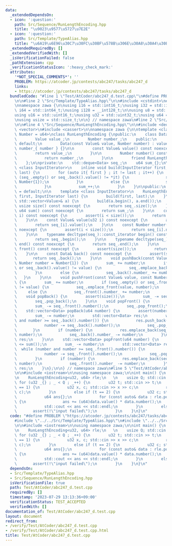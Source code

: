 ```yaml
---
data:
  _extendedDependsOn:
  - icon: ':question:'
    path: Src/Sequence/RunLengthEncoding.hpp
    title: "\u9023\u9577\u5727\u7E2E"
  - icon: ':question:'
    path: Src/Template/TypeAlias.hpp
    title: "\u6A19\u6E96\u30C7\u30FC\u30BF\u578B\u306E\u30A8\u30A4\u30EA\u30A2\u30B9"
  _extendedRequiredBy: []
  _extendedVerifiedWith: []
  _isVerificationFailed: false
  _pathExtension: cpp
  _verificationStatusIcon: ':heavy_check_mark:'
  attributes:
    '*NOT_SPECIAL_COMMENTS*': ''
    PROBLEM: https://atcoder.jp/contests/abc247/tasks/abc247_d
    links:
    - https://atcoder.jp/contests/abc247/tasks/abc247_d
  bundledCode: "#line 1 \"Test/AtCoder/abc247_d.test.cpp\"\n#define PROBLEM \"https://atcoder.jp/contests/abc247/tasks/abc247_d\"\
    \n\n#line 2 \"Src/Template/TypeAlias.hpp\"\n\n#include <cstdint>\n#include <cstddef>\n\
    \nnamespace zawa {\n\nusing i16 = std::int16_t;\nusing i32 = std::int32_t;\nusing\
    \ i64 = std::int64_t;\nusing i128 = __int128_t;\n\nusing u8 = std::uint8_t;\n\
    using u16 = std::uint16_t;\nusing u32 = std::uint32_t;\nusing u64 = std::uint64_t;\n\
    \nusing usize = std::size_t;\n\n} // namespace zawa\n#line 2 \"Src/Sequence/RunLengthEncoding.hpp\"\
    \n\n#line 4 \"Src/Sequence/RunLengthEncoding.hpp\"\n\n#include <deque>\n#include\
    \ <vector>\n#include <cassert>\n\nnamespace zawa {\n\ntemplate <class Value, class\
    \ Number = u64>\nclass RunLengthEncoding {\npublic:\n    class Data {\n    private:\n\
    \        Value value_;\n        Number number_;\n    public:\n        Data() =\
    \ default;\n        Data(const Value& value, Number number) : value_{ value },\
    \ number_{ number } {}\n\n        const Value& value() const noexcept {\n    \
    \        return value_;\n        }\n\n        Number number() const noexcept {\n\
    \            return number_;\n        }\n\n        friend RunLengthEncoding;\n\
    \    };\n\nprivate:\n    std::deque<Data> seq_;\n    u64 sum_{};\n\n    template\
    \ <class InputIterator>\n    inline void build(InputIterator first, InputIterator\
    \ last) {\n        for (auto it{ first } ; it != last ; it++) {\n            if\
    \ (seq_.empty() or seq_.back().value() != *it) {\n                seq_.emplace_back(*it,\
    \ Number{1});\n            }\n            else {\n                seq_.back().number_++;\n\
    \            }\n            sum_++;\n        }\n    }\n\npublic:\n    RunLengthEncoding()\
    \ = default;\n\n    template <class InputIterator>\n    RunLengthEncoding(InputIterator\
    \ first, InputIterator last) {\n        build(first, last);\n    }\n\n    RunLengthEncoding(const\
    \ std::vector<Value>& a) {\n        build(a.begin(), a.end());\n    }\n\n    constexpr\
    \ usize size() const noexcept {\n        return seq_.size();\n    }\n\n    constexpr\
    \ u64 sum() const noexcept {\n        return sum_;\n    }\n\n    const Data& operator[](u32\
    \ i) const noexcept {\n        assert(i < size());\n        return seq_[i];\n\
    \    }\n\n    const Value& value(u32 i) const noexcept {\n        assert(i < size());\n\
    \        return seq_[i].value();\n    }\n\n    const Number number(u32 i) const\
    \ noexcept {\n        assert(i < size());\n        return seq_[i].number();\n\
    \    }\n\n    typename decltype(seq_)::const_iterator begin() const noexcept {\n\
    \        return seq_.begin();\n    }\n\n    typename decltype(seq_)::const_iterator\
    \ end() const noexcept {\n        return seq_.end();\n    }\n\n    const Data&\
    \ front() const noexcept {\n        assert(size());\n        return seq_.front();\n\
    \    }\n\n    const Data& back() const noexcept {\n        assert(size());\n \
    \       return seq_.back();\n    }\n\n    void pushBack(const Value& value, const\
    \ Number number = Number{1}) {\n        sum_ += number;\n        if (seq_.empty()\
    \ or seq_.back().value() != value) {\n            seq_.emplace_back(value, number);\n\
    \        }\n        else {\n            seq_.back().number_ += number;\n     \
    \   }\n    }\n\n    void pushFront(const Value& value, const Number number = Number{1})\
    \ {\n        sum_ += number;\n        if (seq_.empty() or seq_.front().value()\
    \ != value) {\n            seq_.emplace_front(value, number);\n        }\n   \
    \     else {\n            seq_.front().number_ += number;\n        }\n    }\n\n\
    \    void popBack() {\n        assert(size());\n        sum_ -= seq_.back().number();\n\
    \        seq_.pop_back();\n    }\n\n    void popFront() {\n        assert(size());\n\
    \        sum_ -= seq_.front().number();\n        seq_.pop_front();\n    }\n\n\
    \    std::vector<Data> popBack(u64 number) {\n        assert(number <= sum());\n\
    \        sum_ -= number;\n        std::vector<Data> res;\n        while (number\
    \ and number >= seq_.back().number()) {\n            res.push_back(seq_.back());\n\
    \            number -= seq_.back().number();\n            seq_.pop_back();\n \
    \       }\n        if (number) {\n            res.emplace_back(seq_.back().value(),\
    \ number);\n            seq_.back().number_ -= number;\n        }\n        return\
    \ res;\n    }\n\n    std::vector<Data> popFront(u64 number) {\n        assert(number\
    \ <= sum());\n        sum_ -= number;\n        std::vector<Data> res;\n      \
    \  while (number and number >= seq_.front().number()) {\n            res.push_back(seq_.front());\n\
    \            number -= seq_.front().number();\n            seq_.pop_front();\n\
    \        }\n        if (number) {\n            res.emplace_back(seq_.front().value(),\
    \ number);\n            seq_.front().number_ -= number;\n        }\n        return\
    \ res;\n    }\n};\n\n} // namespace zawa\n#line 5 \"Test/AtCoder/abc247_d.test.cpp\"\
    \n\n#include <iostream>\n\nusing namespace zawa;\n\nint main() {\n    std::cin.tie(nullptr)->sync_with_stdio(false);\n\
    \n    RunLengthEncoding<u32, u64> rle;\n   \n    usize Q; std::cin >> Q;\n   \
    \ for (u32 _{} ; _ < Q ; _++) {\n        u32 t; std::cin >> t;\n        if (t\
    \ == 1) {\n            u32 x, c; std::cin >> x >> c;\n            rle.pushBack(x,\
    \ c);\n        }\n        else if (t == 2) {\n            u32 c; std::cin >> c;\n\
    \            u64 ans{};\n            for (const auto& data : rle.popFront(c))\
    \ {\n                ans += (u64)data.value() * data.number();\n            }\n\
    \            std::cout << ans << std::endl;\n        }\n        else {\n     \
    \       assert(!\"input failed\");\n        }\n    }\n}\n"
  code: "#define PROBLEM \"https://atcoder.jp/contests/abc247/tasks/abc247_d\"\n\n\
    #include \"../../Src/Template/TypeAlias.hpp\"\n#include \"../../Src/Sequence/RunLengthEncoding.hpp\"\
    \n\n#include <iostream>\n\nusing namespace zawa;\n\nint main() {\n    std::cin.tie(nullptr)->sync_with_stdio(false);\n\
    \n    RunLengthEncoding<u32, u64> rle;\n   \n    usize Q; std::cin >> Q;\n   \
    \ for (u32 _{} ; _ < Q ; _++) {\n        u32 t; std::cin >> t;\n        if (t\
    \ == 1) {\n            u32 x, c; std::cin >> x >> c;\n            rle.pushBack(x,\
    \ c);\n        }\n        else if (t == 2) {\n            u32 c; std::cin >> c;\n\
    \            u64 ans{};\n            for (const auto& data : rle.popFront(c))\
    \ {\n                ans += (u64)data.value() * data.number();\n            }\n\
    \            std::cout << ans << std::endl;\n        }\n        else {\n     \
    \       assert(!\"input failed\");\n        }\n    }\n}\n"
  dependsOn:
  - Src/Template/TypeAlias.hpp
  - Src/Sequence/RunLengthEncoding.hpp
  isVerificationFile: true
  path: Test/AtCoder/abc247_d.test.cpp
  requiredBy: []
  timestamp: '2023-07-29 13:13:36+09:00'
  verificationStatus: TEST_ACCEPTED
  verifiedWith: []
documentation_of: Test/AtCoder/abc247_d.test.cpp
layout: document
redirect_from:
- /verify/Test/AtCoder/abc247_d.test.cpp
- /verify/Test/AtCoder/abc247_d.test.cpp.html
title: Test/AtCoder/abc247_d.test.cpp
---
```

